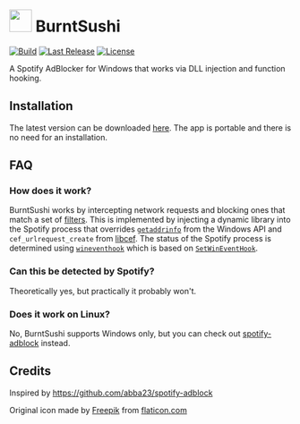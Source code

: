# <img src="https://github.com/OpenByteDev/burnt-sushi/blob/master/icon.png" height="40px" /> BurntSushi 

[![Build](https://github.com/OpenByteDev/burnt-sushi/actions/workflows/build.yml/badge.svg)](https://github.com/OpenByteDev/burnt-sushi/actions/workflows/build.yml) [![Last Release](https://img.shields.io/github/v/release/OpenByteDev/burnt-sushi?include_prereleases)](https://github.com/OpenByteDev/burnt-sushi/releases/latest/) [![License](https://img.shields.io/github/license/OpenByteDev/burnt-sushi)](https://github.com/OpenByteDev/burnt-sushi/blob/master/LICENSE)

A Spotify AdBlocker for Windows that works via DLL injection and function hooking.

## Installation
The latest version can be downloaded [here](https://github.com/OpenByteDev/burnt-sushi/releases/tag/0.1.0). The app is portable and there is no need for an installation.

## FAQ
### How does it work?
BurntSushi works by intercepting network requests and blocking ones that match a set of [filters](https://github.com/OpenByteDev/burnt-sushi/blob/master/filter.toml). This is implemented by injecting a dynamic library into the Spotify process that overrides [`getaddrinfo`](https://docs.microsoft.com/en-us/windows/win32/api/ws2tcpip/nf-ws2tcpip-getaddrinfo) from the Windows API and `cef_urlrequest_create` from [libcef](https://github.com/chromiumembedded/cef).
The status of the Spotify process is determined using [`wineventhook`](https://github.com/OpenByteDev/wineventhook-rs) which is based on [`SetWinEventHook`](https://docs.microsoft.com/en-us/windows/win32/api/winuser/nf-winuser-setwineventhook).

### Can this be detected by Spotify?
Theoretically yes, but practically it probably won't.

### Does it work on Linux?
No, BurntSushi supports Windows only, but you can check out [spotify-adblock](https://github.com/abba23/spotify-adblock) instead.

## Credits
Inspired by https://github.com/abba23/spotify-adblock

Original icon made by [Freepik](https://www.freepik.com/) from [flaticon.com](https://www.flaticon.com/)
